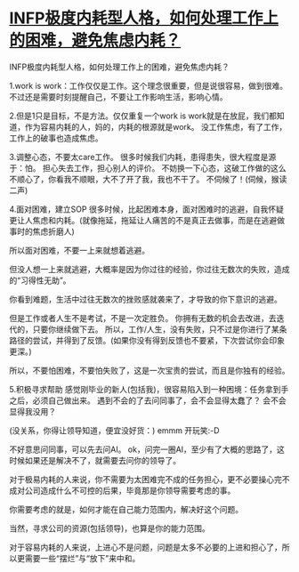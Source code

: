 # [INFP极度内耗型人格，如何处理工作上的困难，避免焦虑内耗？](https://github.com/QiYongchuan/MyGitBlog/issues/129)

INFP极度内耗型人格，如何处理工作上的困难，避免焦虑内耗？

1.work is work：工作仅仅是工作。这个理念很重要，但是说很容易，做到很难。不过还是需要时刻提醒自己，不要让工作影响生活，影响心情。

2.但是1只是目标，不是方法。仅仅重复一个work is work就是在放屁，我们都知道，作为容易内耗的人，妈的，内耗的根源就是work。 没工作焦虑，有了工作，工作上的破事也造成焦虑。 

3.调整心态，不要太care工作。 很多时候我们内耗，患得患失，很大程度是源于：怕。 担心失去工作，担心别人的评价。  不妨换一下心态，这破工作做的这么不顺心了，你看我不顺眼，大不了开了我，我也不干了。 不伺候了！(伺候，猴读二声)

4.面对困难，建立SOP
很多时候，比起困难本身，面对困难时的逃避，自我怀疑更让人焦虑和内耗。(就像拖延，拖延让人痛苦的不是真正去做事，而是在逃避做事时的焦虑折磨人)

所以面对困难，不要一上来就想着逃避。

但没人想一上来就逃避，大概率是因为你过往的经验，你过往无数次的失败，造成的“习得性无助”。

你看到难题，生活中过往无数次的挫败感就袭来了，才导致的你下意识的逃避。

但是工作或者人生不是考试，不是一次定胜负。
你拥有无数的机会去改进，去迭代的，只要你继续做下去。
所以，工作/人生，没有失败，只不过是你进行了某条路径的尝试，并得到了反馈。(如果你没有得到反馈也不要紧，下次尝试你会印象更深。)

所以，不要怕困难，不要怕失败了，这是一次宝贵的尝试，而且是你独有的经验。

5.积极寻求帮助
感觉刚毕业的新人(包括我)，很容易陷入到一种困境：任务拿到手之后，必须自己做出来。 遇到不会的了去问同事了，会不会显得太蠢了？ 会不会显得我没用？

(没关系，你得让领导知道，便宜没好货：)
emmm 开玩笑:-D

不好意思问同事，可以先去问AI。 ok，问完一圈AI，至少有了大概的思路了，这时候如果还是解决不了，就需要去问你的领导了。

对于极易内耗的人来说，你不需要为太困难完不成的任务担心，更不必要操心完不成对公司造成什么不可控的后果，毕竟那是你领导需要考虑的事。

你需要考虑的就是，如何才能在自己能力范围内，解决好这个问题。

当然，寻求公司的资源(包括领导)，也算是你的能力范围。

对于容易内耗的人来说，上进心不是问题，问题是太多不必要的上进和担心了，所以更需要一些“摆烂”与“放下”来中和。






